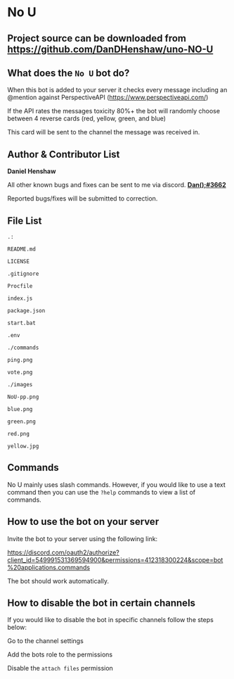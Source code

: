 No U
==========
Project source can be downloaded from https://github.com/DanDHenshaw/uno-NO-U
--------------------------------------------------------------------------------
What does the `No U` bot do?
----------------------------
When this bot is added to your server it checks every message including an @mention against PerspectiveAPI (https://www.perspectiveapi.com/)

If the API rates the messages toxicity 80%+ the bot will randomly choose between 4 reverse cards (red, yellow, green, and blue)

This card will be sent to the channel the message was received in.

Author & Contributor List
-------------------------
**Daniel Henshaw**

All other known bugs and fixes can be sent to me via discord. <b><a href='https://discordapp.com/users/143085134122450944'>Dan();#3662</a></b>

Reported bugs/fixes will be submitted to correction.

File List
----------
```
.:

README.md

LICENSE

.gitignore

Procfile

index.js

package.json

start.bat

.env
```
```
./commands

ping.png

vote.png
```
```
./images

NoU-pp.png

blue.png

green.png

red.png

yellow.jpg
```

Commands
---------------------------------

No U mainly uses slash commands. However, if you would like to use a text command then you can use the `?help` commands to view a list of commands.

How to use the bot on your server
---------------------------------

Invite the bot to your server using the following link: 

https://discord.com/oauth2/authorize?client_id=549991531369594900&permissions=412318300224&scope=bot%20applications.commands

The bot should work automatically.

How to disable the bot in certain channels
------------------------------------------

If you would like to disable the bot in specific channels follow the steps below:

Go to the channel settings

Add the bots role to the permissions 
 
Disable the `attach files` permission
